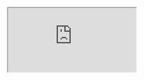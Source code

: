 <iframe src="" style="width: 500px; height: 200px; border: 0px">
</iframe>
<iframe src="https://ac2752b8506.ngrok.io/#/notebook/2FBV8R4MG/paragraph/paragraph_1592866753420_-736481501?asIframe">
</iframe>
